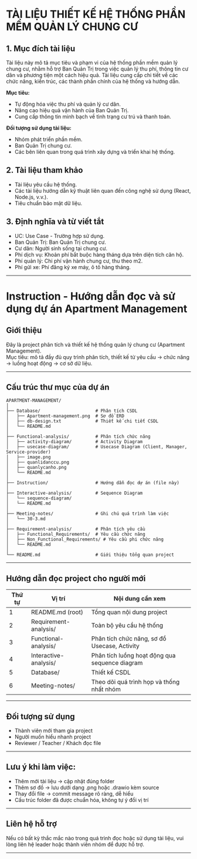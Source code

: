 
# TÀI LIỆU THIẾT KẾ HỆ THỐNG PHẦN MỀM QUẢN LÝ CHUNG CƯ

## 1. Mục đích tài liệu

Tài liệu này mô tả mục tiêu và phạm vi của hệ thống phần mềm quản lý chung cư, nhằm hỗ trợ Ban Quản Trị trong việc quản lý thu phí, thông tin cư dân và phương tiện một cách hiệu quả. Tài liệu cung cấp chi tiết về các chức năng, kiến trúc, các thành phần chính của hệ thống và hướng dẫn.

**Mục tiêu:**

- Tự động hóa việc thu phí và quản lý cư dân.
- Nâng cao hiệu quả vận hành của Ban Quản Trị.
- Cung cấp thông tin minh bạch về tình trạng cư trú và thanh toán.

**Đối tượng sử dụng tài liệu:**

- Nhóm phát triển phần mềm.
- Ban Quản Trị chung cư.
- Các bên liên quan trong quá trình xây dựng và triển khai hệ thống.

## 2. Tài liệu tham khảo

- Tài liệu yêu cầu hệ thống.
- Các tài liệu hướng dẫn kỹ thuật liên quan đến công nghệ sử dụng (React, Node.js, v.v.).
- Tiêu chuẩn bảo mật dữ liệu.

## 3. Định nghĩa và từ viết tắt

- UC: Use Case - Trường hợp sử dụng.
- Ban Quản Trị: Ban Quản Trị chung cư.
- Cư dân: Người sinh sống tại chung cư.
- Phí dịch vụ: Khoản phí bắt buộc hàng tháng dựa trên diện tích căn hộ.
- Phí quản lý: Chi phí vận hành chung cư, thu theo m2.
- Phí gửi xe: Phí đăng ký xe máy, ô tô hàng tháng.

---

# Instruction - Hướng dẫn đọc và sử dụng dự án Apartment Management

## Giới thiệu
Đây là project phân tích và thiết kế hệ thống quản lý chung cư (Apartment Management).  
Mục tiêu: mô tả đầy đủ quy trình phân tích, thiết kế từ yêu cầu → chức năng → luồng hoạt động → cơ sở dữ liệu.

---

## Cấu trúc thư mục của dự án

```
APARTMENT-MANAGEMENT/
│
├── Database/                     # Phân tích CSDL
│   ├── Apartment-management.png  # Sơ đồ ERD
│   ├── db-design.txt             # Thiết kế chi tiết CSDL
│   └── README.md
│
├── Functional-analysis/          # Phân tích chức năng
│   ├── activity-diagram/         # Activity Diagram
│   ├── usecase-diagram/          # Usecase Diagram (Client, Manager, Service-provider)
│   ├── image.png
│   ├── quanlidanccu.png
│   ├── quanlycanho.png
│   └── README.md
│
├── Instruction/                  # Hướng dẫn đọc dự án (file này)
│
├── Interactive-analysis/         # Sequence Diagram
│   └── sequence-diagram/
│   └── README.md
│
├── Meeting-notes/                # Ghi chú quá trình làm việc
│   └── 30-3.md
│
├── Requirement-analysis/         # Phân tích yêu cầu
│   ├── Functional_Requirements/  # Yêu cầu chức năng
│   ├── Non_Functional_Requirements/ # Yêu cầu phi chức năng
│   └── README.md
│
└── README.md                     # Giới thiệu tổng quan project
```

---

## Hướng dẫn đọc project cho người mới

| Thứ tự | Vị trí | Nội dung cần xem |
|--------|--------|-----------------|
|1|README.md (root)|Tổng quan nội dung project|
|2|Requirement-analysis/|Toàn bộ yêu cầu hệ thống|
|3|Functional-analysis/|Phân tích chức năng, sơ đồ Usecase, Activity|
|4|Interactive-analysis/|Phân tích luồng hoạt động qua sequence diagram|
|5|Database/|Thiết kế CSDL|
|6|Meeting-notes/|Theo dõi quá trình họp và thống nhất nhóm|

---

## Đối tượng sử dụng
- Thành viên mới tham gia project
- Người muốn hiểu nhanh project
- Reviewer / Teacher / Khách đọc file

---

## Lưu ý khi làm việc:
- Thêm mới tài liệu → cập nhật đúng folder
- Thêm sơ đồ → lưu dưới dạng .png hoặc .drawio kèm source
- Thay đổi file → commit message rõ ràng, dễ hiểu
- Cấu trúc folder đã được chuẩn hóa, không tự ý đổi vị trí

---

## Liên hệ hỗ trợ
Nếu có bất kỳ thắc mắc nào trong quá trình đọc hoặc sử dụng tài liệu, vui lòng liên hệ leader hoặc thành viên nhóm để được hỗ trợ.

---

